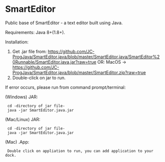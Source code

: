 # SmartEditor
Public base of SmartEditor - a text editor built using Java.

Requirements:
  Java 8+(1.8+).
  
Installation:
  1. Get .jar file from: https://github.com/JC-ProgJava/SmartEditor.java/blob/master/SmartEditor.java/SmartEditor%20Runnable/SmartEditor.java.jar?raw=true
  OR: MacOS -> https://github.com/JC-ProgJava/SmartEditor.java/blob/master/SmartEditor.zip?raw=true
  2. Double-click on jar to run.
  
  If error occurs, please run from command prompt/terminal:
  
  (Windows) JAR:
  
 
     cd -directory of jar file-
     java -jar SmartEditor.java.jar
     
     
  (Mac/Linux) JAR:
  
  
     cd -directory of jar file-
     java -jar SmartEditor.java.jar


  (Mac) .App:
  
  
     Double click on appliation to run, you can add application to your dock.
